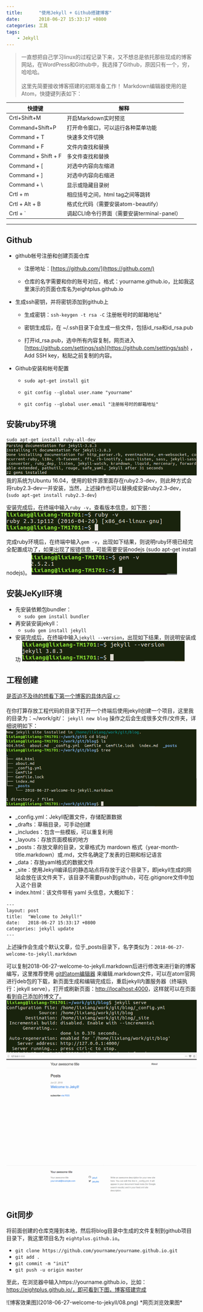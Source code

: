 ```yaml
---
title:      "使用Jekyll + Github搭建博客"
date:       2018-06-27 15:33:17 +0800
categories: 工具
tags:
    - Jekyll
---
```


> 一直想把自己学习linux的过程记录下来，又不想总是依托那些现成的博客网站，在WordPress和Github中，我选择了Github，原因只有一个，穷，哈哈哈。<br><br>
> 这里先简要接收博客搭建的初期准备工作！
> Markdown编辑器使用的是Atom，快捷键列表如下：

快捷键 | 解释
-------- | ---------------
Crtl+Shift+M | 开启Markdown实时预览
Command+Shift+P | 打开命令窗口，可以运行各种菜单功能
Command + T | 快速多文件切换
Command + F | 文件内查找和替换
Command + Shift + F | 多文件查找和替换
Command + \[ | 对选中内容向左缩进
Command + \] | 对选中内容向右缩进
Command + \\ | 显示或隐藏目录树
Crtl + m | 相应括号之间，html tag之间等跳转
Crtl + Alt + B | 格式化代码（需要安装atom-beautify）
Crtl + \` | 调起CLI命令行界面（需要安装terminal-panel）

---

## Github

- github帐号注册和创建页面仓库

    - 注册地址：[https://github.com/](https://github.com/)

    - 仓库的名字需要和你的账号对应，格式：yourname.github.io，比如我这里演示的页面仓库名为eightplus.github.io

- 生成ssh密钥，并将密钥添加到github上

    - 生成密钥：`ssh-keygen -t rsa -C` 注册帐号时的邮箱地址"

    - 密钥生成后，在 ~/.ssh目录下会生成一些文件，包括id_rsa和id_rsa.pub

    - 打开id_rsa.pub，选中所有内容复制，网页进入 [https://github.com/settings/ssh](https://github.com/settings/ssh) ，Add SSH key，粘贴之前复制的内容。

- Github安装和帐号配置

    - `sudo apt-get install git`

    - `git config --global user.name "yourname"`

    - `git config --global user.email "注册帐号时的邮箱地址"`


## 安装ruby环境

`sudo apt-get install ruby-all-dev`
![](2018-06-27-welcome-to-jekyll/01.png)
我的系统为Ubuntu 16.04，使用的软件源里面存在ruby2.3-dev，则此种方式会将ruby2.3-dev一并安装，当然，上述操作也可以替换成安装ruby2.3-dev，(`sudo apt-get install ruby2.3-dev`)

安装完成后，在终端中输入`ruby -v`，查看版本信息，如下图：
![](2018-06-27-welcome-to-jekyll/02.png)

完成ruby环境后，在终端中输入`gem -v`，出现如下结果，则说明ruby环境已经完全配置成功了，如果出现了报错信息，可能需要安装nodejs (sudo apt-get install nodejs)。
![](2018-06-27-welcome-to-jekyll/03.png)


## 安装JeKyll环境

- 先安装依赖包bundler：
    - `sudo gem install bundler`
- 再安装安装jekyll：
    - `sudo gem install jekyll`
- 安装完成后，在终端中输入`jekyll --version`，出现如下结果，则说明安装成功
![](2018-06-27-welcome-to-jekyll/04.png)


## 工程创建

[是否迫不及待的想看下第一个博客的具体内容 👉 ](#build)

在你打算存放工程代码的目录下打开一个终端后使用jekyll创建一个项目，这里我的目录为：~/work/git/：
`jekyll new blog`
操作之后会生成很多文件/文件夹，详细说明如下：
![](2018-06-27-welcome-to-jekyll/05.png)
- _config.yml：Jekyll配置文件，存储配置数据
- _drafts：草稿目录，可手动创建
- _includes：包含一些模板，可以重复利用
- _layouts：存放页面模板的地方
- _posts：存放文章的目录，文章格式为 mardown 格式（year-month-title.markdown）或.md，文件名确定了发表的日期和标记语言
- _data：存放yaml格式的数据文件
- _site：使用Jekyll编译后的静态站点将存放于这个目录下，即jekyll生成的网站会放在该文件夹下，该目录不需要push到github，可在.gitignore文件中加入这个目录
- index.html：该文件带有 yaml 头信息，大概如下：
```
---
layout: post
title:  "Welcome to Jekyll!"
date:   2018-06-27 15:33:17 +0800
categories: jekyll update
---
```
上述操作会生成个默认文章，位于_posts目录下，名字类似为：`2018-06-27-welcome-to-jekyll.markdown`

可以复制2018-06-27-welcome-to-jekyll.markdown后进行修改来进行新的博客编写，这里推荐使用 [git的atom编辑器][1] 来编辑.markdown文件，可以在atom官网进行deb包的下载，新页面生成和编辑完成后，重启jekyll内置服务器（终端执行：jekyll serve），打开或刷新页面：[http://localhost:4000](http://localhost:4000)，这样就可以在页面看到自己添加的博文了。
![](2018-06-27-welcome-to-jekyll/06.png)
![](2018-06-27-welcome-to-jekyll/07.png)


## Git同步

将前面创建的仓库克隆到本地，然后将blog目录中生成的文件复制到github项目目录下，我这里项目名为 `eightplus.github.io`。

- `git clone https://github.com/yourname/yourname.github.io.git`
- `git add .`
- `git commit -m "init"`
- `git push -u origin master`

至此，在浏览器中输入https://yourname.github.io，比如：https://eightplus.github.io/，即可看到下图，博客搭建完成
<p id = "build"></p>
![博客效果图](2018-06-27-welcome-to-jekyll/08.png)
*网页浏览效果图*

[1]: https://atom.io/
